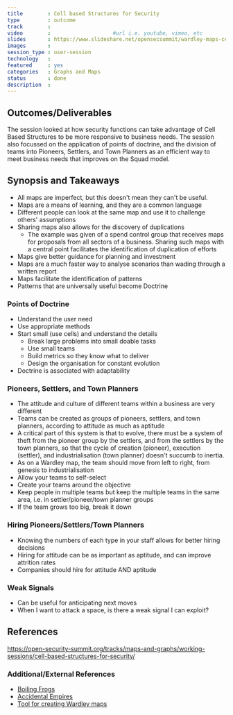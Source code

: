 ```yaml
---
title        : Cell based Structures for Security
type         : outcome
track        :
video        :                    #url i.e. youtube, vimeo, etc
slides       : https://www.slideshare.net/opensecsummit/wardley-maps-cell-bases-structures-for-security                   #url i.e. slideshare
images       :
session_type : user-session    
technology   :
featured     : yes
categories   : Graphs and Maps
status       : done
description  :
---
```


## Outcomes/Deliverables
The session looked at how security functions can take advantage of Cell Based Structures to be more responsive to business needs. The session also focussed on the application of points of doctrine, and the division of teams into Pioneers, Settlers, and Town Planners as an efficient way to meet business needs that improves on the Squad model.

## Synopsis and Takeaways
- All maps are imperfect, but this doesn't mean they can't be useful.
- Maps are a means of learning, and they are a common language
- Different people can look at the same map and use it to challenge others' assumptions
- Sharing maps also allows for the discovery of duplications
   - The example was given of a spend control group that receives maps for proposals from all sectors of a business. Sharing such maps with a central point facilitates the identification of duplication of efforts
- Maps give better guidance for planning and investment
- Maps are a much faster way to analyse scenarios than wading through a written report
- Maps facilitate the identification of patterns
- Patterns that are universally useful become Doctrine

### Points of Doctrine
- Understand the user need
- Use appropriate methods
- Start small (use cells) and understand the details
   - Break large problems into small doable tasks
   - Use small teams
   - Build metrics so they know what to deliver
   - Design the organisation for constant evolution
- Doctrine is associated with adaptability

### Pioneers, Settlers, and Town Planners
- The attitude and culture of different teams within a business are very different
- Teams can be created as groups of pioneers, settlers, and town planners, according to attitude as much as aptitude
- A critical part of this system is that to evolve, there must be a system of theft from the pioneer group by the settlers, and from the settlers by the town planners, so that the cycle of creation (pioneer), execution (settler), and industrialisation (town planner) doesn't succumb to inertia.
- As on a Wardley map, the team should move from left to right, from genesis to industrialisation
- Allow your teams to self-select
- Create your teams around the objective
- Keep people in multiple teams but keep the multiple teams in the same area, i.e. in settler/pioneer/town planner groups
- If the team grows too big, break it down

### Hiring Pioneers/Settlers/Town Planners
- Knowing the numbers of each type in your staff allows for better hiring decisions
- Hiring for attitude can be as important as aptitude, and can improve attrition rates
- Companies should hire for attitude AND aptitude

### Weak Signals
- Can be useful for anticipating next moves
- When I want to attack a space, is there a weak signal I can exploit?

## References

https://open-security-summit.org/tracks/maps-and-graphs/working-sessions/cell-based-structures-for-security/


### Additional/External References
- [Boiling Frogs](https://github.com/gchq/BoilingFrogs/blob/master/GCHQ_Boiling_Frogs.pdf)
- [Accidental Empires](https://www.amazon.co.uk/Accidental-Empires-Silicon-Millions-Competition/dp/0140258264)
- [Tool for creating Wardley maps](https://atlas2.wardleymaps.com)
